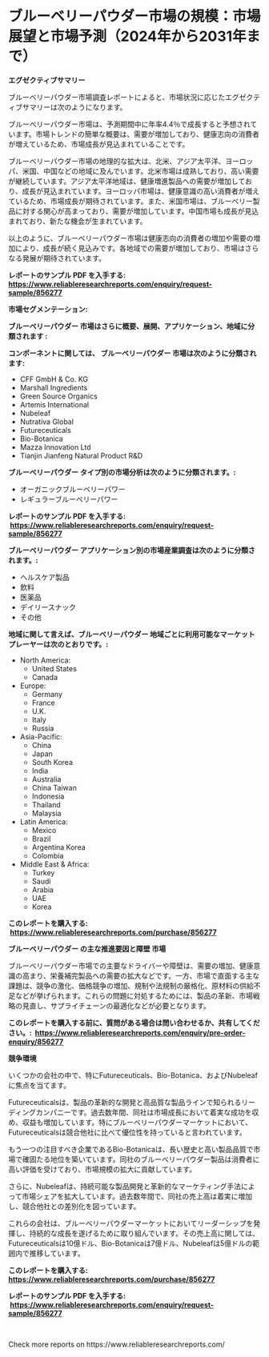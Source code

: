 <p><h1>ブルーベリーパウダー市場の規模：市場展望と市場予測（2024年から2031年まで）</h1></p><p><strong>エグゼクティブサマリー</strong></p>
<p><p>ブルーベリーパウダー市場調査レポートによると、市場状況に応じたエグゼクティブサマリーは次のようになります。</p><p>ブルーベリーパウダー市場は、予測期間中に年率4.4％で成長すると予想されています。市場トレンドの簡単な概要は、需要が増加しており、健康志向の消費者が増えているため、市場成長が見込まれていることです。</p><p>ブルーベリーパウダー市場の地理的な拡大は、北米、アジア太平洋、ヨーロッパ、米国、中国などの地域に及んでいます。北米市場は成熟しており、高い需要が継続しています。アジア太平洋地域は、健康増進製品への需要が増加しており、成長が見込まれています。ヨーロッパ市場は、健康意識の高い消費者が増えているため、市場成長が期待されています。また、米国市場は、ブルーベリー製品に対する関心が高まっており、需要が増加しています。中国市場も成長が見込まれており、新たな機会が生まれています。</p><p>以上のように、ブルーベリーパウダー市場は健康志向の消費者の増加や需要の増加により、成長が続く見込みです。各地域での需要が増加しており、市場はさらなる発展が期待されています。</p></p>
<p><strong>レポートのサンプル PDF を入手する: <a href="https://www.reliableresearchreports.com/enquiry/request-sample/856277">https://www.reliableresearchreports.com/enquiry/request-sample/856277</a></strong></p>
<p><strong>市場セグメンテーション:</strong></p>
<p><strong> ブルーベリーパウダー 市場はさらに概要、展開、アプリケーション、地域に分類されます :</strong></p>
<p><strong>コンポーネントに関しては、 ブルーベリーパウダー 市場は次のように分類されます: &nbsp;</strong></p>
<p><ul><li>CFF GmbH & Co. KG</li><li>Marshall Ingredients</li><li>Green Source Organics</li><li>Artemis International</li><li>Nubeleaf</li><li>Nutrativa Global</li><li>Futureceuticals</li><li>Bio-Botanica</li><li>Mazza Innovation Ltd</li><li>Tianjin Jianfeng Natural Product R&D</li></ul></p>
<p><strong> ブルーベリーパウダー タイプ別の市場分析は次のように分類されます。:</strong></p>
<p><ul><li>オーガニックブルーベリーパワー</li><li>レギュラーブルーベリーパワー</li></ul></p>
<p><strong>レポートのサンプル PDF を入手する: &nbsp;<a href="https://www.reliableresearchreports.com/enquiry/request-sample/856277">https://www.reliableresearchreports.com/enquiry/request-sample/856277</a></strong></p>
<p><strong> ブルーベリーパウダー アプリケーション別の市場産業調査は次のように分類されます。:</strong></p>
<p><ul><li>ヘルスケア製品</li><li>飲料</li><li>医薬品</li><li>デイリースナック</li><li>その他</li></ul></p>
<p><strong>地域に関して言えば、ブルーベリーパウダー 地域ごとに利用可能なマーケットプレーヤーは次のとおりです。:</strong></p>
<p><ul>
    <li>
        North America:
        <ul>
            <li>United States</li>
            <li>Canada</li>
        </ul>
    </li>
    <li>
        Europe:
        <ul>
            <li>Germany</li>
            <li>France</li>
            <li>U.K.</li>
            <li>Italy</li>
            <li>Russia</li>
        </ul>
    </li>
    <li>
        Asia-Pacific:
        <ul>
            <li>China</li>
            <li>Japan</li>
            <li>South Korea</li>
            <li>India</li>
            <li>Australia</li>
            <li>China Taiwan</li>
            <li>Indonesia</li>
            <li>Thailand</li>
            <li>Malaysia</li>
        </ul>
    </li>
    <li>
        Latin America:
        <ul>
            <li>Mexico</li>
            <li>Brazil</li>
            <li>Argentina Korea</li>
            <li>Colombia</li>
        </ul>
    </li>
    <li>
        Middle East & Africa:
        <ul>
            <li>Turkey</li>
            <li>Saudi</li>
            <li>Arabia</li>
            <li>UAE</li>
            <li>Korea</li>
        </ul>
    </li>
    </ul></p>
<p><strong>このレポートを購入する: &nbsp;<a href="https://www.reliableresearchreports.com/purchase/856277">https://www.reliableresearchreports.com/purchase/856277</a></strong></p>
<p><strong>ブルーベリーパウダー の主な推進要因と障壁 市場</strong></p>
<p><p>ブルーベリーパウダー市場での主要なドライバーや障壁は、需要の増加、健康意識の高まり、栄養補完製品への需要の拡大などです。一方、市場で直面する主な課題は、競争の激化、価格競争の増加、規制や法規制の厳格化、原材料の供給不足などが挙げられます。これらの問題に対処するためには、製品の革新、市場戦略の見直し、サプライチェーンの最適化などが必要となります。</p></p>
<p><strong>このレポートを購入する前に、質問がある場合は問い合わせるか、共有してください。:&nbsp; <a href="https://www.reliableresearchreports.com/enquiry/pre-order-enquiry/856277">https://www.reliableresearchreports.com/enquiry/pre-order-enquiry/856277</a></strong></p>
<p><strong>競争環境</strong></p>
<p><p>いくつかの会社の中で、特にFutureceuticals、Bio-Botanica、およびNubeleafに焦点を当てます。</p><p>Futureceuticalsは、製品の革新的な開発と高品質な製品ラインで知られるリーディングカンパニーです。過去数年間、同社は市場成長において着実な成功を収め、収益も増加しています。特にブルーベリーパウダーマーケットにおいて、Futureceuticalsは競合他社に比べて優位性を持っていると言われています。</p><p>もう一つの注目すべき企業であるBio-Botanicaは、長い歴史と高い製品品質で市場で確固たる地位を築いています。同社のブルーベリーパウダー製品は消費者に高い評価を受けており、市場規模の拡大に貢献しています。</p><p>さらに、Nubeleafは、持続可能な製品開発と革新的なマーケティング手法によって市場シェアを拡大しています。過去数年間で、同社の売上高は着実に増加し、競合他社との差別化を図っています。</p><p>これらの会社は、ブルーベリーパウダーマーケットにおいてリーダーシップを発揮し、持続的な成長を遂げるために取り組んでいます。その売上高に関しては、Futureceuticalsは10億ドル、Bio-Botanicaは7億ドル、Nubeleafは5億ドルの範囲内で推移しています。</p></p>
<p><strong>このレポートを購入する: &nbsp; <a href="https://www.reliableresearchreports.com/purchase/856277">https://www.reliableresearchreports.com/purchase/856277</a></strong></p>
<p><strong>レポートのサンプル PDF を入手する: &nbsp;<a href="https://www.reliableresearchreports.com/enquiry/request-sample/856277">https://www.reliableresearchreports.com/enquiry/request-sample/856277</a></strong><strong></strong></p>
<p>&nbsp;</p>
<p>Check more reports on https://www.reliableresearchreports.com/</p>